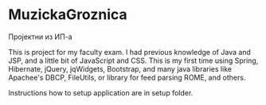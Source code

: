# MuzickaGroznica
Пројектни из ИП-а

This is project for my faculty exam.
I had previous knowledge of Java and JSP, and a little bit of JavaScript and CSS.
This is my first time using Spring, Hibernate, jQuery, jqWidgets, Bootstrap, and many java libraries like Apachee's DBCP, FileUtils, or library for feed parsing ROME, and others.

Instructions how to setup application are in setup folder.
